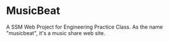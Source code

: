 # MusicBeat
A SSM Web Project for Engineering Practice Class. As the name "musicbeat", it's a music share web site.
